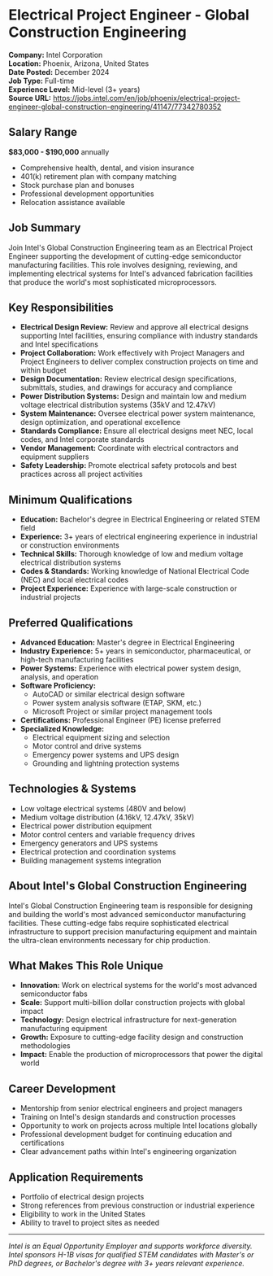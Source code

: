 # Electrical Project Engineer - Global Construction Engineering
**Company:** Intel Corporation  
**Location:** Phoenix, Arizona, United States  
**Date Posted:** December 2024  
**Job Type:** Full-time  
**Experience Level:** Mid-level (3+ years)  
**Source URL:** https://jobs.intel.com/en/job/phoenix/electrical-project-engineer-global-construction-engineering/41147/77342780352

## Salary Range
**$83,000 - $190,000** annually
- Comprehensive health, dental, and vision insurance
- 401(k) retirement plan with company matching
- Stock purchase plan and bonuses
- Professional development opportunities
- Relocation assistance available

## Job Summary
Join Intel's Global Construction Engineering team as an Electrical Project Engineer supporting the development of cutting-edge semiconductor manufacturing facilities. This role involves designing, reviewing, and implementing electrical systems for Intel's advanced fabrication facilities that produce the world's most sophisticated microprocessors.

## Key Responsibilities
- **Electrical Design Review:** Review and approve all electrical designs supporting Intel facilities, ensuring compliance with industry standards and Intel specifications
- **Project Collaboration:** Work effectively with Project Managers and Project Engineers to deliver complex construction projects on time and within budget
- **Design Documentation:** Review electrical design specifications, submittals, studies, and drawings for accuracy and compliance
- **Power Distribution Systems:** Design and maintain low and medium voltage electrical distribution systems (35kV and 12.47kV)
- **System Maintenance:** Oversee electrical power system maintenance, design optimization, and operational excellence
- **Standards Compliance:** Ensure all electrical designs meet NEC, local codes, and Intel corporate standards
- **Vendor Management:** Coordinate with electrical contractors and equipment suppliers
- **Safety Leadership:** Promote electrical safety protocols and best practices across all project activities

## Minimum Qualifications
- **Education:** Bachelor's degree in Electrical Engineering or related STEM field
- **Experience:** 3+ years of electrical engineering experience in industrial or construction environments
- **Technical Skills:** Thorough knowledge of low and medium voltage electrical distribution systems
- **Codes & Standards:** Working knowledge of National Electrical Code (NEC) and local electrical codes
- **Project Experience:** Experience with large-scale construction or industrial projects

## Preferred Qualifications
- **Advanced Education:** Master's degree in Electrical Engineering
- **Industry Experience:** 5+ years in semiconductor, pharmaceutical, or high-tech manufacturing facilities
- **Power Systems:** Experience with electrical power system design, analysis, and operation
- **Software Proficiency:** 
  - AutoCAD or similar electrical design software
  - Power system analysis software (ETAP, SKM, etc.)
  - Microsoft Project or similar project management tools
- **Certifications:** Professional Engineer (PE) license preferred
- **Specialized Knowledge:**
  - Electrical equipment sizing and selection
  - Motor control and drive systems
  - Emergency power systems and UPS design
  - Grounding and lightning protection systems

## Technologies & Systems
- Low voltage electrical systems (480V and below)
- Medium voltage distribution (4.16kV, 12.47kV, 35kV)
- Electrical power distribution equipment
- Motor control centers and variable frequency drives
- Emergency generators and UPS systems
- Electrical protection and coordination systems
- Building management systems integration

## About Intel's Global Construction Engineering
Intel's Global Construction Engineering team is responsible for designing and building the world's most advanced semiconductor manufacturing facilities. These cutting-edge fabs require sophisticated electrical infrastructure to support precision manufacturing equipment and maintain the ultra-clean environments necessary for chip production.

## What Makes This Role Unique
- **Innovation:** Work on electrical systems for the world's most advanced semiconductor fabs
- **Scale:** Support multi-billion dollar construction projects with global impact
- **Technology:** Design electrical infrastructure for next-generation manufacturing equipment
- **Growth:** Exposure to cutting-edge facility design and construction methodologies
- **Impact:** Enable the production of microprocessors that power the digital world

## Career Development
- Mentorship from senior electrical engineers and project managers
- Training on Intel's design standards and construction processes
- Opportunity to work on projects across multiple Intel locations globally
- Professional development budget for continuing education and certifications
- Clear advancement paths within Intel's engineering organization

## Application Requirements
- Portfolio of electrical design projects
- Strong references from previous construction or industrial experience
- Eligibility to work in the United States
- Ability to travel to project sites as needed

---
*Intel is an Equal Opportunity Employer and supports workforce diversity. Intel sponsors H-1B visas for qualified STEM candidates with Master's or PhD degrees, or Bachelor's degree with 3+ years relevant experience.*